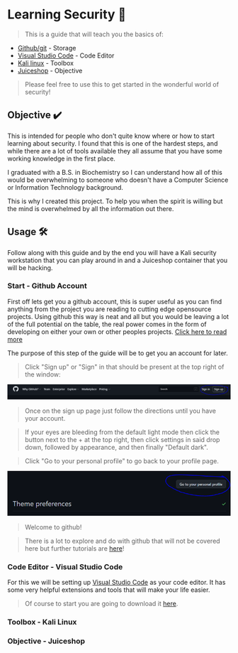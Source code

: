 # Learning Security 📖

> This is a guide that will teach you the basics of:

- [Github/git](https://github.com/) - Storage
- [Visual Studio Code](https://code.visualstudio.com/) - Code Editor
- [Kali linux](https://www.kali.org/) - Toolbox
- [Juiceshop](https://owasp.org/www-project-juice-shop/) - Objective

> Please feel free to use this to get started in the wonderful world of security!

## Objective ✔️

This is intended for people who don't quite know where or how to start learning about security. I found 
that this is one of the hardest steps, and while there are a lot of tools available they all assume that you
have some working knowledge in the first place.

I graduated with a B.S. in Biochemistry so I can understand how all of this would be overwhelming to someone who
doesn't have a Computer Science or Information Technology background.

This is why I created this project. To help you when the spirit is willing but the mind is overwhelmed by all the 
information out there.

## Usage 🛠️

Follow along with this guide and by the end you will have a Kali security workstation that you can play around in 
and a Juiceshop container that you will be hacking.

### Start - Github Account

First off lets get you a github account, this is super useful as you can find anything from the project you are reading
to cutting edge opensource projects. Using github this way is neat and all but you would be leaving a lot of the full 
potential on the table, the real power comes in the form of developing on either your own or other peoples projects. 
[Click here to read more](https://github.com/open-source)

The purpose of this step of the guide will be to get you an account for later.

> Click "Sign up" or "Sign" in that should be present at the top right of the window:

![Github Signup Page](./images/github_signup.PNG)

> Once on the sign up page just follow the directions until you have your account.

> If your eyes are bleeding from the default light mode then click the button next to the + at the top right,
> then click settings in said drop down, followed by appearance, and then finally "Default dark".

> Click "Go to your personal profile" to go back to your profile page.

![Github go to Profile](./images/github_go_to_profile.PNG)

> Welcome to github!

> There is a lot to explore and do with github that will not be covered here but further tutorials are [here](https://guides.github.com/)!


### Code Editor - Visual Studio Code

For this we will be setting up [Visual Studio Code](https://code.visualstudio.com/) as your code editor. It has some
very helpful extensions and tools that will make your life easier.

> Of course to start you are going to download it [here](https://code.visualstudio.com/).

<!-- :TODO: ADD SETTING UP VS CODE -->

<!-- :TODO: ADD A COUPLE OF LINKS TO "LEARNING WINDOWS COMMANDS" -->


### Toolbox - Kali Linux

<!-- :TODO: ADD DOWNLOADING THE VAGRANTFILE AND RUNNING THE KALI SANDBOX UP COMMAND -->

<!-- :TODO: ADD A COUPLE OF USEFUL KALI APPS AND A COUPLE OF LINKS TO "LEARNING LINUX COMMANDS" -->

### Objective - Juiceshop

<!-- :TODO: ADD RUNNING THE JUICESHOP UP COMMAND AND HOW TO GET KALI AND JUICESHOP TO WORK TOGETHER -->